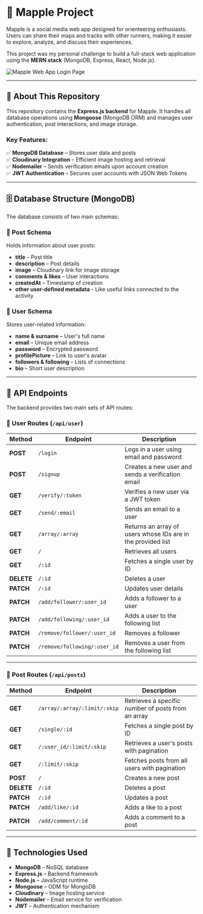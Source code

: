 # 📍 Mapple Project

Mapple is a social media web app designed for orienteering enthusiasts. Users can share their maps and tracks with other runners, making it easier to explore, analyze, and discuss their experiences.

This project was my personal challenge to build a full-stack web application using the **MERN stack** (MongoDB, Express, React, Node.js).

![Mapple Web App Login Page](https://res.cloudinary.com/dcwp4g10w/image/upload/v1738968583/GitHub-readme/koftgd5jeclpegdlih7c.jpg)

---

## 📂 About This Repository

This repository contains the **Express.js backend** for Mapple. It handles all database operations using **Mongoose** (MongoDB ORM) and manages user authentication, post interactions, and image storage.

### Key Features:

✅ **MongoDB Database** – Stores user data and posts  
✅ **Cloudinary Integration** – Efficient image hosting and retrieval  
✅ **Nodemailer** – Sends verification emails upon account creation  
✅ **JWT Authentication** – Secures user accounts with JSON Web Tokens

---

## 🗄️ Database Structure (MongoDB)

The database consists of two main schemas:

### **📝 Post Schema**

Holds information about user posts:

- **title** – Post title
- **description** – Post details
- **image** – Cloudinary link for image storage
- **comments & likes** – User interactions
- **createdAt** – Timestamp of creation
- **other user-defined metadata** - Like useful links connected to the activity

### **👤 User Schema**

Stores user-related information:

- **name & surname** – User's full name
- **email** – Unique email address
- **password** – Encrypted password
- **profilePicture** – Link to user's avatar
- **followers & following** – Lists of connections
- **bio** – Short user description

---

## 🔌 API Endpoints

The backend provides two main sets of API routes:

### **👤 User Routes (`/api/user`)**

| Method     | Endpoint                     | Description                                                  |
| ---------- | ---------------------------- | ------------------------------------------------------------ |
| **POST**   | `/login`                     | Logs in a user using email and password                      |
| **POST**   | `/signup`                    | Creates a new user and sends a verification email            |
| **GET**    | `/verify/:token`             | Verifies a new user via a JWT token                          |
| **GET**    | `/send/:email`               | Sends an email to a user                                     |
| **GET**    | `/array/:array`              | Returns an array of users whose IDs are in the provided list |
| **GET**    | `/`                          | Retrieves all users                                          |
| **GET**    | `/:id`                       | Fetches a single user by ID                                  |
| **DELETE** | `/:id`                       | Deletes a user                                               |
| **PATCH**  | `/:id`                       | Updates user details                                         |
| **PATCH**  | `/add/follower/:user_id`     | Adds a follower to a user                                    |
| **PATCH**  | `/add/following/:user_id`    | Adds a user to the following list                            |
| **PATCH**  | `/remove/follower/:user_id`  | Removes a follower                                           |
| **PATCH**  | `/remove/following/:user_id` | Removes a user from the following list                       |

---

### **📝 Post Routes (`/api/posts`)**

| Method     | Endpoint                     | Description                                        |
| ---------- | ---------------------------- | -------------------------------------------------- |
| **GET**    | `/array/:array/:limit/:skip` | Retrieves a specific number of posts from an array |
| **GET**    | `/single/:id`                | Fetches a single post by ID                        |
| **GET**    | `/:user_id/:limit/:skip`     | Retrieves a user's posts with pagination           |
| **GET**    | `/:limit/:skip`              | Fetches posts from all users with pagination       |
| **POST**   | `/`                          | Creates a new post                                 |
| **DELETE** | `/:id`                       | Deletes a post                                     |
| **PATCH**  | `/:id`                       | Updates a post                                     |
| **PATCH**  | `/add/like/:id`              | Adds a like to a post                              |
| **PATCH**  | `/add/comment/:id`           | Adds a comment to a post                           |

---

## 📌 Technologies Used

- **MongoDB** – NoSQL database
- **Express.js** – Backend framework
- **Node.js** – JavaScript runtime
- **Mongoose** – ODM for MongoDB
- **Cloudinary** – Image hosting service
- **Nodemailer** – Email service for verification
- **JWT** – Authentication mechanism
